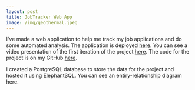 ```yaml
---
layout: post
title: JobTracker Web App
image: /img/geothermal.jpeg
---
```


I've made a web application to help me track my job applications and do some automated analysis. The application is deployed [here](https://the-best-job-tracker.herokuapp.com/). You can see a video presentation of the first iteration of the project [here](https://youtu.be/-eOeFx0wUI0). The code for the project is on my GitHub [here](https://github.com/cjakuc/jobtracker).

I created a PostgreSQL database to store the data for the project and hosted it using ElephantSQL. You can see an entiry-relationship diagram here. 
